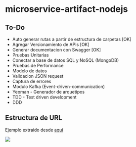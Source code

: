 # microservice-artifact-nodejs

## To-Do
* Auto generar rutas a partir de estructura de carpetas [OK]
* Agregar Versionamiento de APIs [OK]
* Generar documentacion con Swagger [OK]
* Pruebas Unitarias
* Conectar a base de datos SQL y NoSQL (MongoDB)
* Pruebas de Performance
* Modelo de datos
* Validacion JSON request
* Captura de errores
* Modulo Kafka (Event-driven-communication)
* Yeoman - Generador de arquetipos
* TDD - Test driven development
* DDD

## Estructura de URL
Ejemplo extraido desde [aquí](https://www.sqlitetutorial.net/sqlite-sample-database/)

![](https://cdn.sqlitetutorial.net/wp-content/uploads/2015/11/sqlite-sample-database-color.jpg)